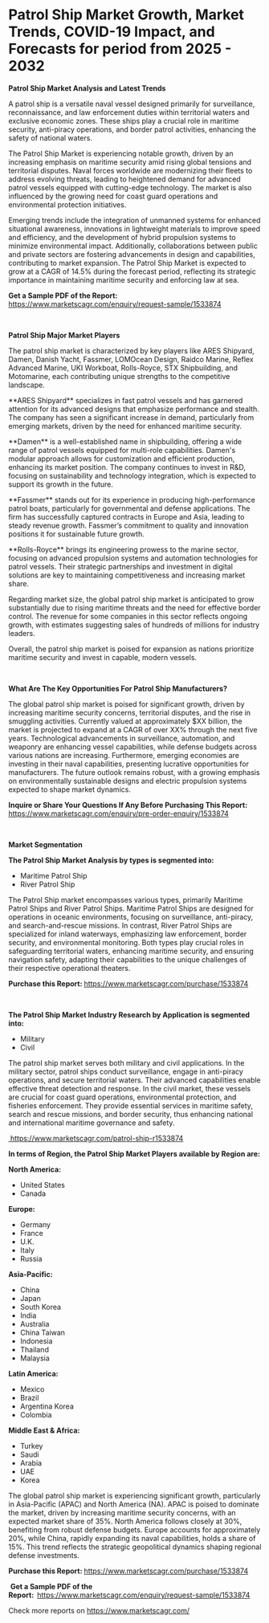 <p><h1>Patrol Ship Market Growth, Market Trends, COVID-19 Impact, and Forecasts for period from 2025 - 2032</h1></p><p><strong>Patrol Ship Market Analysis and Latest Trends</strong></p>
<p><p>A patrol ship is a versatile naval vessel designed primarily for surveillance, reconnaissance, and law enforcement duties within territorial waters and exclusive economic zones. These ships play a crucial role in maritime security, anti-piracy operations, and border patrol activities, enhancing the safety of national waters.</p><p>The Patrol Ship Market is experiencing notable growth, driven by an increasing emphasis on maritime security amid rising global tensions and territorial disputes. Naval forces worldwide are modernizing their fleets to address evolving threats, leading to heightened demand for advanced patrol vessels equipped with cutting-edge technology. The market is also influenced by the growing need for coast guard operations and environmental protection initiatives.</p><p>Emerging trends include the integration of unmanned systems for enhanced situational awareness, innovations in lightweight materials to improve speed and efficiency, and the development of hybrid propulsion systems to minimize environmental impact. Additionally, collaborations between public and private sectors are fostering advancements in design and capabilities, contributing to market expansion. The Patrol Ship Market is expected to grow at a CAGR of 14.5% during the forecast period, reflecting its strategic importance in maintaining maritime security and enforcing law at sea.</p></p>
<p><strong>Get a Sample PDF of the Report:&nbsp;</strong> <a href="https://www.marketscagr.com/enquiry/request-sample/1533874?utm_campaign=2782&utm_medium=2&utm_source=Github&utm_content=ia&utm_term=08042025&utm_id=patrol-ship">https://www.marketscagr.com/enquiry/request-sample/1533874</a></p>
<p>&nbsp;</p>
<p><strong>Patrol Ship Major Market Players</strong></p>
<p><p>The patrol ship market is characterized by key players like ARES Shipyard, Damen, Danish Yacht, Fassmer, LOMOcean Design, Raidco Marine, Reflex Advanced Marine, UKI Workboat, Rolls-Royce, STX Shipbuilding, and Motomarine, each contributing unique strengths to the competitive landscape.</p><p>**ARES Shipyard** specializes in fast patrol vessels and has garnered attention for its advanced designs that emphasize performance and stealth. The company has seen a significant increase in demand, particularly from emerging markets, driven by the need for enhanced maritime security. </p><p>**Damen** is a well-established name in shipbuilding, offering a wide range of patrol vessels equipped for multi-role capabilities. Damen's modular approach allows for customization and efficient production, enhancing its market position. The company continues to invest in R&D, focusing on sustainability and technology integration, which is expected to support its growth in the future.</p><p>**Fassmer** stands out for its experience in producing high-performance patrol boats, particularly for governmental and defense applications. The firm has successfully captured contracts in Europe and Asia, leading to steady revenue growth. Fassmer’s commitment to quality and innovation positions it for sustainable future growth.</p><p>**Rolls-Royce** brings its engineering prowess to the marine sector, focusing on advanced propulsion systems and automation technologies for patrol vessels. Their strategic partnerships and investment in digital solutions are key to maintaining competitiveness and increasing market share.</p><p>Regarding market size, the global patrol ship market is anticipated to grow substantially due to rising maritime threats and the need for effective border control. The revenue for some companies in this sector reflects ongoing growth, with estimates suggesting sales of hundreds of millions for industry leaders. </p><p>Overall, the patrol ship market is poised for expansion as nations prioritize maritime security and invest in capable, modern vessels.</p></p>
<p>&nbsp;</p>
<p><strong>What Are The Key Opportunities For Patrol Ship Manufacturers?</strong></p>
<p><p>The global patrol ship market is poised for significant growth, driven by increasing maritime security concerns, territorial disputes, and the rise in smuggling activities. Currently valued at approximately $XX billion, the market is projected to expand at a CAGR of over XX% through the next five years. Technological advancements in surveillance, automation, and weaponry are enhancing vessel capabilities, while defense budgets across various nations are increasing. Furthermore, emerging economies are investing in their naval capabilities, presenting lucrative opportunities for manufacturers. The future outlook remains robust, with a growing emphasis on environmentally sustainable designs and electric propulsion systems expected to shape market dynamics.</p></p>
<p><strong>Inquire or Share Your Questions If Any Before Purchasing This Report:</strong> <a href="https://www.marketscagr.com/enquiry/pre-order-enquiry/1533874?utm_campaign=2782&utm_medium=2&utm_source=Github&utm_content=ia&utm_term=08042025&utm_id=patrol-ship">https://www.marketscagr.com/enquiry/pre-order-enquiry/1533874</a></p>
<p>&nbsp;</p>
<p><strong>Market Segmentation</strong></p>
<p><strong>The Patrol Ship Market Analysis by types is segmented into:</strong></p>
<p><ul><li>Maritime Patrol Ship</li><li>River Patrol Ship</li></ul></p>
<p><p>The Patrol Ship market encompasses various types, primarily Maritime Patrol Ships and River Patrol Ships. Maritime Patrol Ships are designed for operations in oceanic environments, focusing on surveillance, anti-piracy, and search-and-rescue missions. In contrast, River Patrol Ships are specialized for inland waterways, emphasizing law enforcement, border security, and environmental monitoring. Both types play crucial roles in safeguarding territorial waters, enhancing maritime security, and ensuring navigation safety, adapting their capabilities to the unique challenges of their respective operational theaters.</p></p>
<p><strong>Purchase this Report:&nbsp;</strong><a href="https://www.marketscagr.com/purchase/1533874?utm_campaign=2782&utm_medium=2&utm_source=Github&utm_content=ia&utm_term=08042025&utm_id=patrol-ship">https://www.marketscagr.com/purchase/1533874</a></p>
<p>&nbsp;</p>
<p><strong>The Patrol Ship Market Industry Research by Application is segmented into:</strong></p>
<p><ul><li>Military</li><li>Civil</li></ul></p>
<p><p>The patrol ship market serves both military and civil applications. In the military sector, patrol ships conduct surveillance, engage in anti-piracy operations, and secure territorial waters. Their advanced capabilities enable effective threat detection and response. In the civil market, these vessels are crucial for coast guard operations, environmental protection, and fisheries enforcement. They provide essential services in maritime safety, search and rescue missions, and border security, thus enhancing national and international maritime governance and safety.</p></p>
<p><a href="https://www.marketscagr.com/patrol-ship-r1533874?utm_campaign=2782&utm_medium=2&utm_source=Github&utm_content=ia&utm_term=08042025&utm_id=patrol-ship">&nbsp;https://www.marketscagr.com/patrol-ship-r1533874</a></p>
<p><strong>In terms of Region, the Patrol Ship Market Players available by Region are:</strong></p>
<p>
    <p> <strong> North America: </strong>
        <ul>
            <li>United States</li>
            <li>Canada</li>
        </ul>
        </p> 
    <p> <strong> Europe: </strong>
        <ul>
            <li>Germany</li>
            <li>France</li>
            <li>U.K.</li>
            <li>Italy</li>
            <li>Russia</li>
        </ul>
        </p> 
    <p> <strong> Asia-Pacific: </strong>
        <ul>
            <li>China</li>
            <li>Japan</li>
            <li>South Korea</li>
            <li>India</li>
            <li>Australia</li>
            <li>China Taiwan</li>
            <li>Indonesia</li>
            <li>Thailand</li>
            <li>Malaysia</li>
        </ul>
        </p> 
    <p> <strong> Latin America: </strong>
        <ul>
            <li>Mexico</li>
            <li>Brazil</li>
            <li>Argentina Korea</li>
            <li>Colombia</li>
        </ul>
        </p> 
    <p> <strong> Middle East & Africa: </strong>
        <ul>
            <li>Turkey</li>
            <li>Saudi</li>
            <li>Arabia</li>
            <li>UAE</li>
            <li>Korea</li>
        </ul>
    </p>
    </p>
<p><p>The global patrol ship market is experiencing significant growth, particularly in Asia-Pacific (APAC) and North America (NA). APAC is poised to dominate the market, driven by increasing maritime security concerns, with an expected market share of 35%. North America follows closely at 30%, benefiting from robust defense budgets. Europe accounts for approximately 20%, while China, rapidly expanding its naval capabilities, holds a share of 15%. This trend reflects the strategic geopolitical dynamics shaping regional defense investments.</p></p>
<p><strong>Purchase this Report: </strong><a href="https://www.marketscagr.com/purchase/1533874?utm_campaign=2782&utm_medium=2&utm_source=Github&utm_content=ia&utm_term=08042025&utm_id=patrol-ship">https://www.marketscagr.com/purchase/1533874</a></p>
<p>&nbsp;<strong>Get a Sample PDF of the Report:&nbsp;&nbsp;</strong><a href="https://www.marketscagr.com/enquiry/request-sample/1533874?utm_campaign=2782&utm_medium=2&utm_source=Github&utm_content=ia&utm_term=08042025&utm_id=patrol-ship">https://www.marketscagr.com/enquiry/request-sample/1533874</a></p>
<p><strong></strong></p>
<p>Check more reports on <a href="https://www.marketscagr.com/?utm_campaign=2782&utm_medium=2&utm_source=Github&utm_content=ia&utm_term=08042025&utm_id=patrol-ship">https://www.marketscagr.com/</a></p>